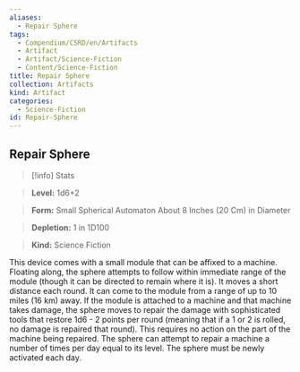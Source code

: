```yaml
---
aliases:
  - Repair Sphere
tags:
  - Compendium/CSRD/en/Artifacts
  - Artifact
  - Artifact/Science-Fiction
  - Content/Science-Fiction
title: Repair Sphere
collection: Artifacts
kind: Artifact
categories:
  - Science-Fiction
id: Repair-Sphere
---
```

## Repair Sphere    
>[!info] Stats    
> **Level:** 1d6+2    
> **Form:** Small Spherical Automaton About 8 Inches (20 Cm) in Diameter    
> **Depletion:** 1 in 1D100    
> **Kind:** Science Fiction  
    
This device comes with a small module that can be affixed to a machine. Floating along, the sphere attempts to follow within immediate range of the module (though it can be directed to remain where it is). It moves a short distance each round. It can come to the module from a range of up to 10 miles (16 km) away. If the module is attached to a machine and that machine takes damage, the sphere moves to repair the damage with sophisticated tools that restore 1d6 - 2 points per round (meaning that if a 1 or 2 is rolled, no damage is repaired that round). This requires no action on the part of the machine being repaired. The sphere can attempt to repair a machine a number of times per day equal to its level. The sphere must be newly activated each day.
